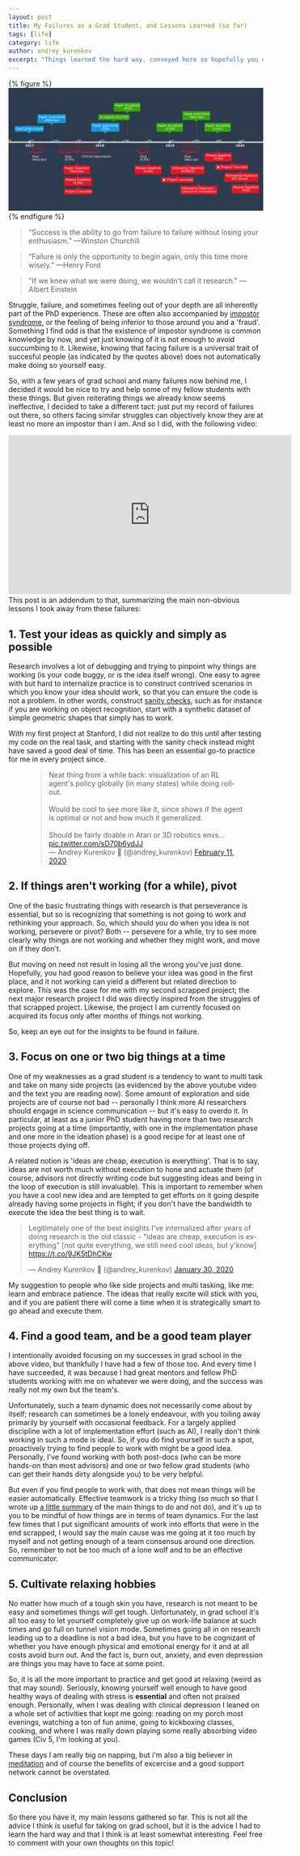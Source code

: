 ```yaml
---
layout: post
title: My Failures as a Grad Student, and Lessons Learned (so far)
tags: [life]
category: life
author: andrey_kurenkov
excerpt: "Things learned the hard way, conveyed here so hopefully you can learn them the easy way."
---
```

{% figure %}
[<img class="postimageactual"  src="/writing/images/2020-02-16-lessons-learned-from-failures/failures.png" alt="Timeline"/>](/writing/images/2020-02-16-lessons-learned-from-failures/failures.png)
{% endfigure %}

> “Success is the ability to go from failure to failure without losing your enthusiasm.” —Winston Churchill

> “Failure is only the opportunity to begin again, only this time more wisely.” —Henry Ford

> "If we knew what we were doing, we wouldn't call it research." —Albert Einstein 

Struggle, failure, and sometimes feeling out of your depth are all inherently part of the PhD experience. These are often also accompanied by [impostor syndrome](https://www.ascb.org/careers/frauds-managing-imposter-syndrome-grad-school/), or the feeling of being inferior to those around you and a 'fraud'. Something I find odd is that the existence of impostor syndrome is common knowledge by now, and yet just knowing of it is not enough to avoid succumbing to it. Likewise, knowing that facing failure is a universal trait of succesful people (as indicated by the quotes above) does not automatically make doing so yourself easy.

So, with a few years of grad school and many failures now behind me, I decided it would be nice to try and help some of my fellow students with these things. But given reiterating things we already know seems ineffective, I decided to take a different tact: just put my record of failures out there, so others facing similar struggles can objectively know they are at least no more an impostor than I am. And so I did, with the following video:

<iframe width="560" height="315" src="https://www.youtube.com/embed/uxYpJ5mMKx0" frameborder="0" allow="accelerometer; autoplay; encrypted-media; gyroscope; picture-in-picture" allowfullscreen></iframe>
<br/>
This post is an addendum to that, summarizing the main non-obvious lessons I took away from these failures:

## 1. Test your ideas as quickly and simply as possible

Research involves a lot of debugging and trying to pinpoint why things are working (is your code buggy, or is the idea itself wrong). One  easy to agree with but hard to internalize practice is to construct contrived scenarios in which you know your idea should work, so that you can ensure the code is not a problem. In other words, construct [sanity checks](https://en.wikipedia.org/wiki/Sanity_check), such as for instance if you are working on object recognition, start with a synthetic dataset of simple geometric shapes that simply has to work. 

With my first project at Stanford, I did not realize to do this until after testing my code on the real task, and starting with the sanity check instead might have saved a good deal of time. This has been an essential go-to practice for me in every project since. 

<figure>
<blockquote class="twitter-tweet"><p lang="en" dir="ltr" style="margin:auto;">Neat thing from a while back: visualization of an RL agent&#39;s policy globally (in many states) while doing rollout.<br><br>Would be cool to see more like it, since shows if the agent is optimal or not and how much it generalized.<br><br>Should be fairly doable in Atari or 3D robotics envs... <a href="https://t.co/sD70b6ydJJ">pic.twitter.com/sD70b6ydJJ</a></p>&mdash; Andrey Kurenkov 🤖 (@andrey_kurenkov) <a href="https://twitter.com/andrey_kurenkov/status/1227099590131716098?ref_src=twsrc%5Etfw">February 11, 2020</a></blockquote> <script async src="https://platform.twitter.com/widgets.js" charset="utf-8"></script> 
</figure>

## 2. If things aren't working (for a while), pivot

One of the basic frustrating things with research is that perseverance is essential, but so is recognizing that something is not going to work and rethinking your approach. So, which should you do when you idea is not working, persevere or pivot? Both -- persevere for a while, try to see more clearly why things are not working and whether they might work, and move on if they don't. 

But moving on need not result in losing all the wrong you've just done. Hopefully, you had good reason to believe your idea was good in the first place, and it not working can yield a different but related direction to explore. This was the case for me with my second scrapped project; the next major research project I did was directly inspired from the struggles of that scrapped project. Likewise, the project I am currently focused on acquired its focus only after months of things not working. 

So, keep an eye out for the insights to be found in failure.

## 3. Focus on one or two big things at a time

One of my weaknesses as a grad student is a tendency to want to multi task and take on many side projects (as evidenced by the above youtube video and the text you are reading now). Some amount of exploration and side projects are of course not bad -- personally I think more AI researchers should engage in science communication -- but it's easy to overdo it. In particular, at least as a junior PhD student having more than two research projects going at a time (importantly, with one in the implementation phase and one more in the ideation phase) is a good recipe for at least one of those projects dying off. 

A related notion is 'ideas are cheap, execution is everything'. That is to say, ideas are not worth much without execution to hone and actuate them (of course, advisors not directly writing code but suggesting ideas and being in the loop of execution is still invaluable). This is important to remember when you have a cool new idea and are tempted to get efforts on it going despite already having some projects in flight; if you don't have the bandwidth to execute the idea the best thing is to wait. 

<blockquote class="twitter-tweet"><p lang="en" dir="ltr">Legitimately one of the best insights I&#39;ve internalized after years of doing research is the old classic - &quot;ideas are cheap, execution is everything&quot; [not quite everything, we still need cool ideas, but y&#39;know] <a href="https://t.co/9JK5tDhCKw">https://t.co/9JK5tDhCKw</a></p>&mdash; Andrey Kurenkov 🤖 (@andrey_kurenkov) <a href="https://twitter.com/andrey_kurenkov/status/1222930287111233536?ref_src=twsrc%5Etfw">January 30, 2020</a></blockquote> <script async src="https://platform.twitter.com/widgets.js" charset="utf-8"></script> 

My suggestion to people who like side projects and multi tasking, like me: learn and embrace patience. The ideas that really excite will stick with you, and if you are patient there will come a time when it is strategically smart to go ahead and execute them.

## 4. Find a good team, and be a good team player

I intentionally avoided focusing on my successes in grad school in the above video, but thankfully I have had a few of those too. And every time I have succeeded, it was because I had great mentors and fellow PhD students working with me on whatever we were doing, and the success was really not my own but the team's. 
 
Unfortunately, such a team dynamic does not necessarily come about by itself; research can sometimes be a lonely endeavour, with you toiling away primarily by yourself with occasional feedback. For a largely applied discipline with a lot of implementation effort (such as AI), I really don't think working in such a mode is ideal. So, if you do find yourself in such a spot, proactively trying to find people to work with might be a good idea. Personally, I've found working with both post-docs (who can be more hands-on than most advisors) and one or two fellow grad students (who can get their hands dirty alongside you) to be very helpful.

But even if you find people to work with, that does not mean things will be easier automatically. Effective teamwork is a tricky thing (so much so that I wrote up [a little summary](http://www.andreykurenkov.com/writing/project/effective-teamwork/) of the main things to do and not do), and it's up to you to be mindful of how things are in terms of team dynamics. For the last few times that I put significant amounts of work into efforts that were in the end scrapped, I would say the main cause was me going at it too much by myself and not getting enough of a team consensus around one direction. So, remember to not be too much of a lone wolf and to be an effective communicator.

## 5. Cultivate relaxing hobbies

No matter how much of a tough skin you have, research is not meant to be easy and sometimes things will get tough. Unfortunately, in grad school it's all too easy to let yourself completely give up on work-life balance at such times and go full on tunnel vision mode. Sometimes going all in on research leading up to a deadline is not a bad idea, but you have to be cognizant of whether you have enough physical and emotional energy for it and at all costs avoid burn out. And the fact is, burn out, anxiety, and even depression are things you may have to face at some point.

So, it is all the more important to practice and get good at relaxing (weird as that may sound). Seriously, knowing yourself well enough to have good healthy ways of dealing with stress is **essential** and often not praised enough. Personally, when I was dealing with clinical depression I leaned on a whole set of activities that kept me going: reading on my porch most evenings, watching a ton of fun anime, going to kickboxing classes, cooking, and where I was really down playing some really absorbing video games (Civ 5, I'm looking at you). 

These days I am really big on napping, but i'm also a big believer in [meditation](https://youtu.be/7QyObECIZAE) and of course the benefits of excercise and a good support network cannot be overstated. 

## Conclusion
So there you have it, my main lessons gathered so far. This is not all the advice I think is useful for taking on grad school, but it is the advice I had to learn the hard way and that I think is at least somewhat interesting. Feel free to comment with your own thoughts on this topic!

